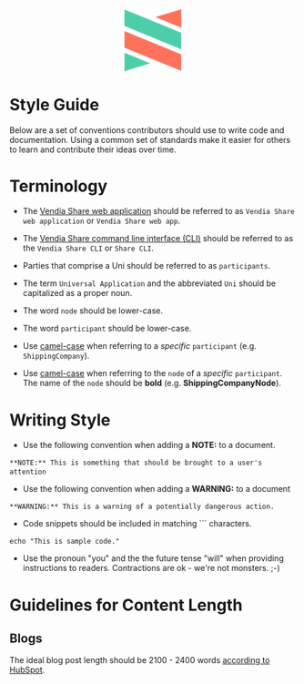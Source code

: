 <p align="center">
  <a href="https://vendia.net/">
    <img src="https://raw.githubusercontent.com/vendia/examples/main/vendia-logo.png" alt="vendia logo" width="100px">
  </a>
</p>

# Style Guide

Below are a set of conventions contributors should use to write code and documentation. Using a common set of standards make it easier for others to learn and contribute their ideas over time.

# Terminology

* The [Vendia Share web application](https://share.vendia.net) should be referred to as `Vendia Share web application` or `Vendia Share web app`.

* The [Vendia Share command line interface (CLI)](https://www.vendia.net/docs/share/cli) should be referred to as the `Vendia Share CLI` or `Share CLI`.

* Parties that comprise a Uni should be referred to as `participants`.

* The term `Universal Application` and the abbreviated `Uni` should be capitalized as a proper noun.

* The word `node` should be lower-case.

* The word `participant` should be lower-case.

* Use [camel-case](https://wiki.c2.com/?CamelCase) when referring to a _specific_ `participant` (e.g. `ShippingCompany`).

* Use [camel-case](https://wiki.c2.com/?CamelCase) when referring to the `node` of a _specific_ `participant`. The name of the `node` should be **bold** (e.g. **ShippingCompanyNode**).

# Writing Style

* Use the following convention when adding a **NOTE:** to a document.

```
**NOTE:** This is something that should be brought to a user's attention
```

* Use the following convention when adding a **WARNING:** to a document

```
**WARNING:** This is a warning of a potentially dangerous action.
```

* Code snippets should be included in matching \`\`\` characters.

```
echo "This is sample code."
```

* Use the pronoun "you" and the the future tense "will" when providing instructions to readers. Contractions are ok - we're not monsters. ;-)

# Guidelines for Content Length

## Blogs

The ideal blog post length should be 2100 - 2400 words [according to HubSpot](https://blog.hubspot.com/marketing/how-long-should-your-blog-posts-be-faq).
